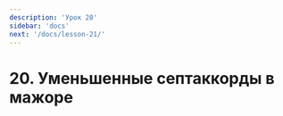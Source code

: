 ```yaml
---
description: 'Урок 20'
sidebar: 'docs'
next: '/docs/lesson-21/'
---
```


# 20. Уменьшенные септаккорды в мажоре
